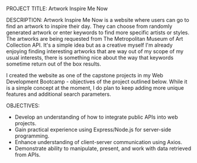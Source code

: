 PROJECT TITLE: Artwork Inspire Me Now

DESCRIPTION: 
Artwork Inspire Me Now is a website where users can go to find an artwork to inspire their day. They can choose from randomly generated artwork or enter keywords to find more specific artists or styles. The artworks are being requested from The Metropolitan Museum of Art Collection API. 
It's a simple idea but as a creative myself I'm already enjoying finding interesting artworks that are way out of my scope of my usual interests, there is something nice about the way that keywords sometime return out of the box results.

I created the website as one of the capstone projects in my Web Development Bootcamp - objectives of the project outlined below. While it is a simple concept at the moment, I do plan to keep adding more unique features and additional search parameters. 

OBJECTIVES: 
- Develop an understanding of how to integrate public APIs into web projects.
- Gain practical experience using Express/Node.js for server-side programming.
- Enhance understanding of client-server communication using Axios.
- Demonstrate ability to manipulate, present, and work with data retrieved from APIs.
